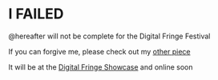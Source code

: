 # I FAILED

@hereafter will not be complete for the Digital Fringe Festival

If you can forgive me, please check out my [other piece](https://jakeobrien.github.io/artificial-dreamers/)

It will be at the [Digital Fringe Showcase](http://www.phillygamemechanics.com/fringe/) and online soon
